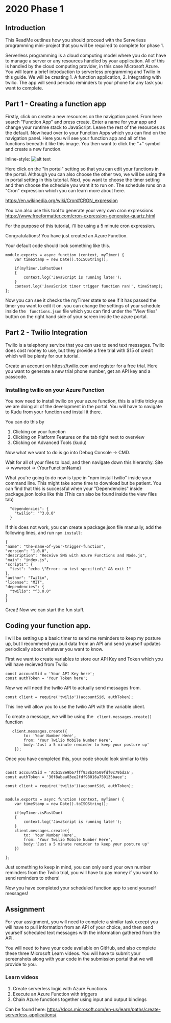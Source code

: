 # 2020 Phase 1

## Introduction
This ReadMe outlines how you should proceed with the Serverless programming mini-project that you will be required to complete for phase 1.

Serverless programming is a cloud computing model where you do not have to manage a server or any resources handled by your application. All of this is handled by the cloud computing provider, in this case Microsoft Azure. You will learn a brief introduction to serverless programming and Twilio in this guide. We will be creating 1. A function application, 2. Integrating with twilio. The app will send periodic reminders to your phone for any task you want to complete.

## Part 1 - Creating a function app

Firstly, click on create a new resources on the navigation panel. From here search "Function App" and press create. Enter a name for your app and change your runtime stack to JavaScript. Leave the rest of the resources as the default. Now head over to your Function Apps which you can find on the navigation panel. Here you will see your function app and all of the functions beneath it like this image. You then want to click the "+" symbol and create a new function.

Inline-style: 
![alt text](https://docs.microsoft.com/en-us/azure/azure-functions/media/functions-create-scheduled-function/function-app-quickstart-choose-portal.png "Where to create a function")

Here click on the "in portal" setting so that you can edit your functions in the portal. Although you can also choose the other two, we will be using the in portal setting in this tutorial. Next, you want to choose the timer setting and then choose the schedule you want it to run on. The schedule runs on a "Cron" expression which you can learn more about here.

https://en.wikipedia.org/wiki/Cron#CRON_expression

You can also use this tool to generate your very own cron expressions
https://www.freeformatter.com/cron-expression-generator-quartz.html

For the purpose of this tutorial, i'll be using a 5 minute cron expression.

Congratulations! You have just created an Azure Function.

Your default code should look something like this.

```
module.exports = async function (context, myTimer) {
    var timeStamp = new Date().toISOString();
    
    if(myTimer.isPastDue)
    {
        context.log('JavaScript is running late!');
    }
    context.log('JavaScript timer trigger function ran!', timeStamp);   
};
```

Now you can see it checks the myTimer state to see if it has passed the timer you want to edit it on. you can change the settings of your schedule inside the ``` functions.json``` file which you can find under the "View files" button on the right hand side of your screen inside the azure portal.

## Part 2 - Twilio Integration

Twilio is a telephony service that you can use to send text messages. Twilio does cost money to use, but they provide a free trial with $15 of credit which will be plenty for our tutorial.

Create an account on https://twilio.com and register for a free trial. Here you want to generate a new trial phone number, get an API key and a passcode. 

### Installing twilio on your Azure Function

You now need to install twilio on your azure function, this is a little tricky as we are doing all of the development in the portal. You will have to navigate to Kudu from your function and install it there.

You can do this by 
1. Clicking on your function
2. Clicking on Platform Features on the tab right next to overview
3. Clicking on Advanced Tools (kudu)

Now what we want to do is go into Debug Console -> CMD.

Wait for all of your files to load, and then navigate down this hierarchy.
Site -> wwwroot -> {YourFunctionName}

What you're going to do now is type in "npm install twilio" inside your command line.
This might take some time to download but be patient.
You can find that this is successful when your "Dependencies" inside package.json looks like this (This can also be found inside the view files tab)

```
  "dependencies": {
    "twilio": "^3.0.0"
  }
  ```
  
  If this does not work, you can create a package.json file manually, add the following lines, and run ```npm install```:
  ```
  {
  "name": "the-name-of-your-trigger-function",
  "version": "1.0.0",
  "description": "Receive SMS with Azure Functions and Node.js",
  "main": "index.js",
  "scripts": {
    "test": "echo \"Error: no test specified\" && exit 1"
  },
  "author": "Twilio",
  "license": "MIT",
  "dependencies": {
    "twilio": "^3.0.0"
  }
}

  ```
  Great! Now we can start the fun stuff.
  
  ## Coding your function app.
  
I will be setting up a basic timer to send me reminders to keep my posture up, but I recommend you pull data from an API and send yourself updates periodically about whatever you want to know.

First we want to create variables to store our API Key and Token which you will have recieved from Twilio
```
const accountSid = 'Your API Key here';
const authToken = 'Your Token here';
```

Now we will need the twilio API to actually send messages from.

```
const client = require('twilio')(accountSid, authToken);
```
This line will allow you to use the twilio API with the variable client.

To create a message, we will be using the ``` client.messages.create()``` function

```
   client.messages.create({
        to: 'Your Number Here',
        from: 'Your Twilio Mobile Number Here',
        body:'Just a 5 minute reminder to keep your posture up'
    });
```

Once you have completed this, your code should look similar to this

```

const accountSid = 'ACb158e9b67fff938b34509fdf0c79bd2a';
const authToken = '30f8abaa03ee2fdf98016a750135baee';

const client = require('twilio')(accountSid, authToken);


module.exports = async function (context, myTimer) {
    var timeStamp = new Date().toISOString();
    
    if(myTimer.isPastDue)
    {
        context.log('JavaScript is running late!');
    }
    client.messages.create({
        to: 'Your Number Here',
        from: 'Your Twilio Mobile Number Here',
        body:'Just a 5 minute reminder to keep your posture up'
    })

};
```
Just something to keep in mind, you can only send your own number reminders from the Twilio trial, you will have to pay money if you want to send reminders to others!

Now you have completed your scheduled function app to send yourself messages!

## Assignment
For your assignment, you will need to complete a similar task except you will have to pull information from an API of your choice, and then send yourself scheduled text messages with the information gathered from the API. 

You will need to have your code available on GitHub, and also complete these three Microsoft Learn videos. You will have to submit your screenshots along with your code in the submission portal that we will provide to you.

### Learn videos
1. Create serverless logic with Azure Functions
2. Execute an Azure Function with triggers
3. Chain Azure functions together using input and output bindings

Can be found here: https://docs.microsoft.com/en-us/learn/paths/create-serverless-applications/
